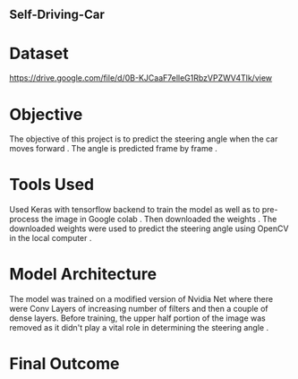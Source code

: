 ## Self-Driving-Car
# Dataset 
https://drive.google.com/file/d/0B-KJCaaF7elleG1RbzVPZWV4Tlk/view
# Objective
The objective of this project is to predict the steering angle when the car moves forward . The angle is predicted frame by frame .
# Tools Used
Used Keras with tensorflow backend to train the model as well as to pre-process the image in Google colab . Then downloaded the weights . The downloaded weights were used to predict the steering angle using OpenCV in the local computer .
# Model Architecture
The model was trained on a modified version of Nvidia Net where there were Conv Layers of increasing number of filters and then a couple of dense layers. Before training, the upper half portion of the image was removed as it didn't play a vital role in determining the steering angle .
# Final Outcome

